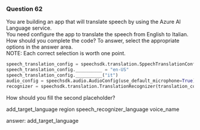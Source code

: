 ### Question 62

You are building an app that will translate speech by using the Azure Al Language service.  
You need configure the app to translate the speech from English to Italian.  
How should you complete the code? To answer, select the appropriate options in the answer area.  
NOTE: Each correct selection is worth one point.

```python
speech_translation_config = speechsdk.translation.SppechTranslationConfig(subscription=os.environ.get('SPEECH_KEY'), region=os.environ.get('SPEECH_REGION'))
speech_translation_config.__________ = "en-US"
speech_translation_config.__________("it")
audio_config = speechsdk.audio.AudioConfig(use_default_microphone=True)
recognizer = speechsdk.translation.TranslationRecognizer(translation_config=speech_translation_config, audio_config=audio_config)
```

How should you fill the second placeholder? 

add_target_language
region
speech_recognizer_language
voice_name

answer: add_target_language

